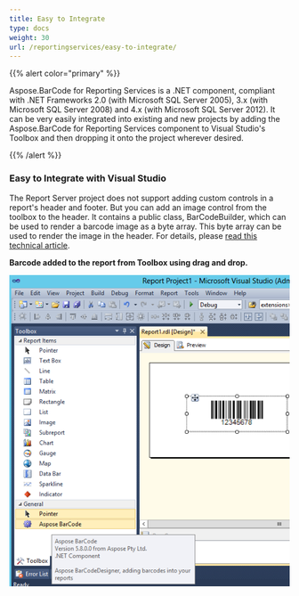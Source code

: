 ```yaml
---
title: Easy to Integrate
type: docs
weight: 30
url: /reportingservices/easy-to-integrate/
---
```


{{% alert color="primary" %}} 

Aspose.BarCode for Reporting Services is a .NET component, compliant with .NET Frameworks 2.0 (with Microsoft SQL Server 2005), 3.x (with Microsoft SQL Server 2008) and 4.x (with Microsoft SQL Server 2012). It can be very easily integrated into existing and new projects by adding the Aspose.BarCode for Reporting Services component to Visual Studio's Toolbox and then dropping it onto the project wherever desired.

{{% /alert %}} 
### **Easy to Integrate with Visual Studio**
The Report Server project does not support adding custom controls in a report's header and footer. But you can add an image control from the toolbox to the header. It contains a public class, BarCodeBuilder, which can be used to render a barcode image as a byte array. This byte array can be used to render the image in the header. For details, please [read this technical article](/barcode/reportingservices/how-to-display-barcodes-in-report-header/).

**Barcode added to the report from Toolbox using drag and drop.** 

![todo:image_alt_text](easy-to-integrate_1.png)
